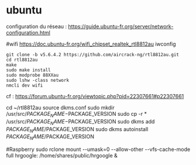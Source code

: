 # ubuntu
configuration du réseau : https://guide.ubuntu-fr.org/server/network-configuration.html

#wifi
https://doc.ubuntu-fr.org/wifi_chipset_realtek_rtl8812au
iwconfig

```
git clone -b v5.6.4.2 https://github.com/aircrack-ng/rtl8812au.git
cd rtl8812au
make
sudo make install
sudo modprobe 88XXau
sudo lshw -class network
nmcli dev wifi
```
cf : https://forum.ubuntu-fr.org/viewtopic.php?pid=22307661#p22307661


cd ~/rtl8812au
source dkms.conf
sudo mkdir /usr/src/$PACKAGE_NAME-$PACKAGE_VERSION
sudo cp -r * /usr/src/$PACKAGE_NAME-$PACKAGE_VERSION
sudo dkms add $PACKAGE_NAME/$PACKAGE_VERSION
sudo dkms autoinstall $PACKAGE_NAME/$PACKAGE_VERSION

#Raspberry
sudo rclone mount --umask=0 --allow-other --vfs-cache-mode full  hrgoogle: /home/shares/public/hrgoogle &

